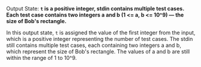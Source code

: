 Output State: **`t` is a positive integer, stdin contains multiple test cases. Each test case contains two integers a and b (1 <= a, b <= 10^9) — the size of Bob's rectangle.**

In this output state, `t` is assigned the value of the first integer from the input, which is a positive integer representing the number of test cases. The stdin still contains multiple test cases, each containing two integers a and b, which represent the size of Bob's rectangle. The values of a and b are still within the range of 1 to 10^9.